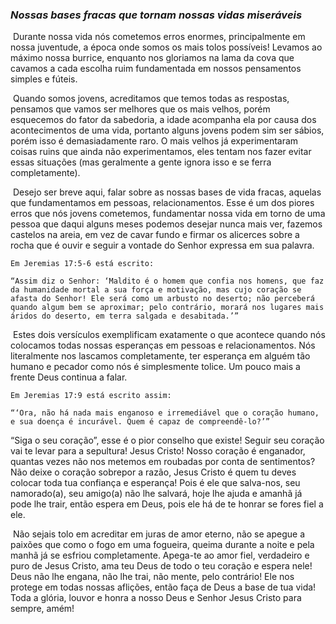 ### *Nossas bases fracas que tornam nossas vidas miseráveis*

​	Durante nossa vida nós cometemos erros enormes, principalmente em nossa juventude, a época onde somos os mais tolos possíveis! Levamos ao máximo nossa burrice, enquanto nos gloriamos na lama da cova que cavamos a cada escolha ruim fundamentada em nossos pensamentos simples e fúteis. 

​	Quando somos jovens, acreditamos que temos todas as respostas, pensamos que vamos ser melhores que os mais velhos, porém esquecemos do fator da sabedoria, a idade acompanha ela por causa dos acontecimentos de uma vida, portanto alguns jovens podem sim ser sábios, porém isso é demasiadamente raro. O mais velhos já experimentaram coisas ruins que ainda não experimentamos, eles tentam nos fazer evitar essas situações (mas geralmente a gente ignora isso e se ferra completamente).

​	Desejo ser breve aqui, falar sobre as nossas bases de vida fracas, aquelas que fundamentamos em pessoas, relacionamentos. Esse é um dos piores erros que nós jovens cometemos, fundamentar nossa vida em torno de uma pessoa que daqui alguns meses podemos desejar nunca mais ver, fazemos castelos na areia, em vez de cavar fundo e firmar os alicerces sobre a rocha que é ouvir e seguir a vontade do Senhor expressa em sua palavra.

    Em Jeremias 17:5-6 está escrito:
    
    “Assim diz o Senhor: ‘Maldito é o homem que confia nos homens, que faz da humanidade mortal a sua força e motivação, mas cujo coração se afasta do Senhor! Ele será como um arbusto no deserto; não perceberá quando algum bem se aproximar; pelo contrário, morará nos lugares mais áridos do deserto, em terra salgada e desabitada.’”
​	Estes dois versículos exemplificam exatamente o que acontece quando nós colocamos todas nossas esperanças em pessoas e relacionamentos. Nós literalmente nos lascamos completamente, ter esperança em alguém tão humano e pecador como nós é simplesmente tolice. Um pouco mais a frente Deus continua a falar.

    Em Jeremias 17:9 está escrito assim:
    
    “‘Ora, não há nada mais enganoso e irremediável que o coração humano, e sua doença é incurável. Quem é capaz de compreendê-lo?’”
“Siga o seu coração”, esse é o pior conselho que existe! Seguir seu coração vai te levar para a sepultura! Jesus Cristo! Nosso coração é enganador, quantas vezes não nos metemos em roubadas por conta de sentimentos? Não deixe o coração sobrepor a razão, Jesus Cristo é quem tu deves colocar toda tua confiança e esperança! Pois é ele que salva-nos, seu namorado(a), seu amigo(a) não lhe salvará, hoje lhe ajuda e amanhã já pode lhe trair, então espera em Deus, pois ele há de te honrar se fores fiel a ele.

​	Não sejais tolo em acreditar em juras de amor eterno, não se apegue a paixões que como o fogo em uma fogueira, queima durante a noite e pela manhã já se esfriou completamente. Apega-te ao amor fiel, verdadeiro e puro de Jesus Cristo, ama teu Deus de todo o teu coração e espera nele! Deus não lhe engana, não lhe trai, não mente, pelo contrário! Ele nos protege em todas nossas aflições, então faça de Deus a base de tua vida! Toda a glória, louvor e honra a nosso Deus e Senhor Jesus Cristo para sempre, amém!